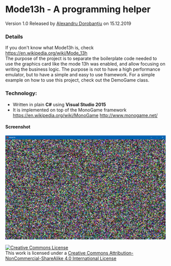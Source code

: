 Mode13h - A programming helper
===================================
Version 1.0 Released by [Alexandru Dorobanțiu](http://alex.dorobantiu.ro) on 15.12.2019

### Details
If you don't know what Mode13h is, check https://en.wikipedia.org/wiki/Mode_13h
<br />
The purpose of the project is to separate the boilerplate code needed to use the graphics card like the mode 13h was enabled, and allow focusing on writing the business logic.
The purpose is not to have a high performance emulator, but to have a simple and easy to use framework.
For a simple example on how to use this project, check out the DemoGame class.


### Technology:
 - Written in plain **C#** using **Visual Studio 2015**
 - It is implemented on top of the MonoGame framework https://en.wikipedia.org/wiki/MonoGame http://www.monogame.net/
 

#### Screenshot
![Mode13h Screenshot](mode13h_printscreen.png)
 
 
[![Creative Commons License](https://i.creativecommons.org/l/by-nc-sa/4.0/88x31.png)][CreativeCommonsLicence]
<br />
This work is licensed under a [Creative Commons Attribution-NonCommercial-ShareAlike 4.0 International License][CreativeCommonsLicence]

[CreativeCommonsLicence]: http://creativecommons.org/licenses/by-nc-sa/4.0/
